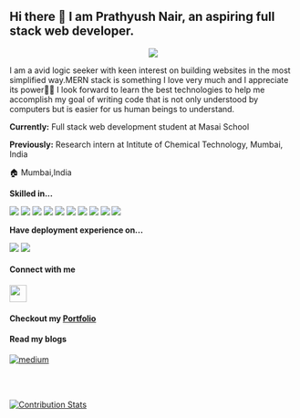 ## Hi there 👋 I am Prathyush Nair, an aspiring full stack web developer.

<div id="header" align="center">
<!--   <img src="https://media.giphy.com/media/WtTnAfZn6aVJfBzlN3/giphy.gif" width="100"/> -->

</div>

  <p align="center">
    <img src="https://media.giphy.com/media/qgQUggAC3Pfv687qPC/giphy.gif" class="giphy-embed" allowFullScreen></img>
</p>
  
  


<p> I am a avid logic seeker with keen interest on building websites in the most simplified way.MERN stack is something I love very much and I appreciate its power💪🏿 I look forward to learn the best technologies to help me accomplish my goal of writing code that is not only understood by computers but is easier for us human beings to understand.</p>

<p><b>Currently:</b> Full stack web development student at Masai School</p>
<p><b>Previously:</b> Research intern at Intitute of Chemical Technology, Mumbai, India</p>

:house: Mumbai,India

<b> Skilled in...</b>

<img src="https://img.shields.io/badge/JavaScript-323330?style=for-the-badge&logo=javascript&logoColor=F7DF1E"/> <img src="https://img.shields.io/badge/MongoDB-4EA94B?style=for-the-badge&logo=mongodb&logoColor=white"/> <img src="https://img.shields.io/badge/Express.js-000000?style=for-the-badge&logo=express&logoColor=white"/> <img src="https://img.shields.io/badge/React-20232A?style=for-the-badge&logo=react&logoColor=61DAFB"/> <img src="https://img.shields.io/badge/Redux-593D88?style=for-the-badge&logo=redux&logoColor=white"/>  <img src="	https://img.shields.io/badge/React-20232A?style=for-the-badge&logo=react&logoColor=61DAFB"/> <img src="https://img.shields.io/badge/Node.js-339933?style=for-the-badge&logo=nodedotjs&logoColor=white"/> <img src="https://img.shields.io/badge/Postman-FF6C37?style=for-the-badge&logo=Postman&logoColor=white"/>  <img src="https://img.shields.io/badge/Chakra--UI-319795?style=for-the-badge&logo=chakra-ui&logoColor=white"/> <img src="https://img.shields.io/badge/Cypress-17202C?style=for-the-badge&logo=cypress&logoColor=white"/> 

<b>Have deployment experience on...</b>

<img src="https://img.shields.io/badge/Netlify-00C7B7?style=for-the-badge&logo=netlify&logoColor=white"/> <img src="https://img.shields.io/badge/Heroku-430098?style=for-the-badge&logo=heroku&logoColor=white"/>

<h4>Connect with me</h4>

<div><a target="blank" href="https://www.linkedin.com/in/prathyush-nair"><img src="https://i.stack.imgur.com/gVE0j.png" width="30px" height="30px alt="linkedin"></a></div>
  
<h4>Checkout my <a target="blank"href="https://prathyushnair.netlify.app/">Portfolio</a></h4>
  <h4>Read my blogs</h4>
  <span><a target="blank" href="https://medium.com/@prathyu360"><img src='https://i.postimg.cc/NfFwmbpT/medium.png' alt='medium'/></a></span>

<br></br>
  
[![Contribution Stats](https://github-contribution-stats.vercel.app/api/?username=PrathyushNair)](https://github.com/LordDashMe/github-contribution-stats/)








